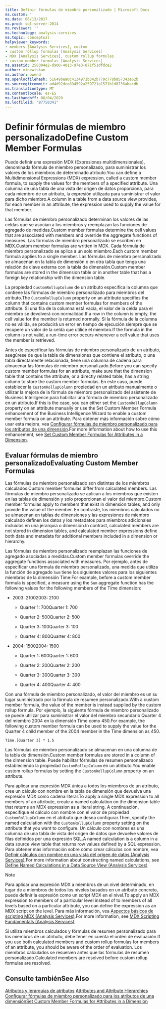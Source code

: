 ```yaml
---
title: Definir fórmulas de miembro personalizado | Microsoft Docs
ms.custom: ''
ms.date: 06/13/2017
ms.prod: sql-server-2014
ms.reviewer: ''
ms.technology: analysis-services
ms.topic: conceptual
helpviewer_keywords:
- members [Analysis Services], custom
- custom rollup formulas [Analysis Services]
- MDX [Analysis Services], custom rollup formulas
- custom member formulas [Analysis Services]
ms.assetid: 258304e2-d900-4013-97e3-871f51dfdce2
author: minewiskan
ms.author: owend
ms.openlocfilehash: 51649bea0c4134971b342b779c778b857343e62b
ms.sourcegitcommit: ad4d92dce894592a259721a1571b1d8736abacdb
ms.translationtype: MT
ms.contentlocale: es-ES
ms.lasthandoff: 08/04/2020
ms.locfileid: "87750341"
---
```

# <a name="define-custom-member-formulas"></a><span data-ttu-id="837a0-102">Definir fórmulas de miembro personalizado</span><span class="sxs-lookup"><span data-stu-id="837a0-102">Define Custom Member Formulas</span></span>
  <span data-ttu-id="837a0-103">Puede definir una expresión MDX (Expresiones multidimensionales), denominada fórmula de miembro personalizado, para suministrar los valores de los miembros de determinado atributo.</span><span class="sxs-lookup"><span data-stu-id="837a0-103">You can define a Multidimensional Expressions (MDX) expression, called a custom member formula, to supply the values for the members of a specified attribute.</span></span> <span data-ttu-id="837a0-104">Una columna de una tabla de una vista del origen de datos proporciona, para cada miembro de un atributo, la expresión utilizada para suministrar el valor para dicho miembro.</span><span class="sxs-lookup"><span data-stu-id="837a0-104">A column in a table from a data source view provides, for each member in an attribute, the expression used to supply the value for that member.</span></span>  
  
 <span data-ttu-id="837a0-105">Las fórmulas de miembro personalizado determinan los valores de las celdas que se asocian a los miembros y reemplazan las funciones de agregado de medidas.</span><span class="sxs-lookup"><span data-stu-id="837a0-105">Custom member formulas determine the cell values that are associated with members and override the aggregate functions of measures.</span></span> <span data-ttu-id="837a0-106">Las fórmulas de miembro personalizado se escriben en MDX.</span><span class="sxs-lookup"><span data-stu-id="837a0-106">Custom member formulas are written in MDX.</span></span> <span data-ttu-id="837a0-107">Cada fórmula de miembro personalizado se aplica a un solo miembro.</span><span class="sxs-lookup"><span data-stu-id="837a0-107">Each custom member formula applies to a single member.</span></span> <span data-ttu-id="837a0-108">Las fórmulas de miembro personalizado se almacenan en la tabla de dimensión o en otra tabla que tenga una relación de clave externa con la tabla de dimensión.</span><span class="sxs-lookup"><span data-stu-id="837a0-108">Custom member formulas are stored in the dimension table or in another table that has a foreign key relationship with the dimension table.</span></span>  
  
 <span data-ttu-id="837a0-109">La propiedad `CustomRollupColumn` de un atributo especifica la columna que contiene las fórmulas de miembro personalizado para miembros del atributo.</span><span class="sxs-lookup"><span data-stu-id="837a0-109">The `CustomRollupColumn` property on an attribute specifies the column that contains custom member formulas for members of the attribute.</span></span> <span data-ttu-id="837a0-110">Si una fila de la columna está vacía, el valor de la celda para el miembro se devolverá con normalidad.</span><span class="sxs-lookup"><span data-stu-id="837a0-110">If a row in the column is empty, the cell value for the member is returned normally.</span></span> <span data-ttu-id="837a0-111">Si la fórmula de la columna no es válida, se producirá un error en tiempo de ejecución siempre que se recupere un valor de la celda que utilice el miembro.</span><span class="sxs-lookup"><span data-stu-id="837a0-111">If the formula in the column is not valid, a run-time error occurs whenever a cell value that uses the member is retrieved.</span></span>  
  
 <span data-ttu-id="837a0-112">Antes de especificar las fórmulas de miembro personalizado de un atributo, asegúrese de que la tabla de dimensiones que contiene el atributo, o una tabla directamente relacionada, tiene una columna de cadena para almacenar las fórmulas de miembro personalizado.</span><span class="sxs-lookup"><span data-stu-id="837a0-112">Before you can specify custom member formulas for an attribute, make sure that the dimension table that contains the attribute, or a directly related table, has a string column to store the custom member formulas.</span></span> <span data-ttu-id="837a0-113">En este caso, puede establecer la `CustomRollupColumn` propiedad en un atributo manualmente o utilizar la mejora de la fórmula de miembro personalizado del asistente de Business Intelligence para habilitar una fórmula de miembro personalizado en un atributo.</span><span class="sxs-lookup"><span data-stu-id="837a0-113">If this is the case, you can either set the `CustomRollupColumn` property on an attribute manually or use the Set Custom Member Formula enhancement of the Business Intelligence Wizard to enable a custom member formula on an attribute.</span></span> <span data-ttu-id="837a0-114">Para obtener más información sobre cómo usar esta mejora, vea [Configurar fórmulas de miembro personalizado para los atributos de una dimensión](bi-wizard-custom-member-formulas-for-attributes-in-a-dimension.md).</span><span class="sxs-lookup"><span data-stu-id="837a0-114">For more information about how to use this enhancement, see [Set Custom Member Formulas for Attributes in a Dimension](bi-wizard-custom-member-formulas-for-attributes-in-a-dimension.md).</span></span>  
  
## <a name="evaluating-custom-member-formulas"></a><span data-ttu-id="837a0-115">Evaluar fórmulas de miembro personalizado</span><span class="sxs-lookup"><span data-stu-id="837a0-115">Evaluating Custom Member Formulas</span></span>  
 <span data-ttu-id="837a0-116">Las fórmulas de miembro personalizado son distintas de los miembros calculados.</span><span class="sxs-lookup"><span data-stu-id="837a0-116">Custom member formulas differ from calculated members.</span></span> <span data-ttu-id="837a0-117">Las fórmulas de miembro personalizado se aplican a los miembros que existen en las tablas de dimensión y solo proporcionan el valor del miembro.</span><span class="sxs-lookup"><span data-stu-id="837a0-117">Custom member formulas apply to members that exist in dimension tables, and only provide the value of the member.</span></span> <span data-ttu-id="837a0-118">En contraste, los miembros calculados no se almacenan en tablas de dimensiones y las expresiones de miembro calculado definen los datos y los metadatos para miembros adicionales incluidos en una jerarquía o dimensión.</span><span class="sxs-lookup"><span data-stu-id="837a0-118">In contrast, calculated members are not stored in dimension tables, and calculated member expressions define both data and metadata for additional members included in a dimension or hierarchy.</span></span>  
  
 <span data-ttu-id="837a0-119">Las fórmulas de miembro personalizado reemplazan las funciones de agregado asociadas a medidas.</span><span class="sxs-lookup"><span data-stu-id="837a0-119">Custom member formulas override the aggregate functions associated with measures.</span></span> <span data-ttu-id="837a0-120">Por ejemplo, antes de especificar una fórmula de miembro personalizado, una medida que utiliza la función de agregado `Sum` tiene los siguientes valores para los siguientes miembros de la dimensión Time:</span><span class="sxs-lookup"><span data-stu-id="837a0-120">For example, before a custom member formula is specified, a measure using the `Sum` aggregate function has the following values for the following members of the Time dimension:</span></span>  
  
-   <span data-ttu-id="837a0-121">2003: 2100</span><span class="sxs-lookup"><span data-stu-id="837a0-121">2003: 2100</span></span>  
  
    -   <span data-ttu-id="837a0-122">Quarter 1: 700</span><span class="sxs-lookup"><span data-stu-id="837a0-122">Quarter 1: 700</span></span>  
  
    -   <span data-ttu-id="837a0-123">Quarter 2: 500</span><span class="sxs-lookup"><span data-stu-id="837a0-123">Quarter 2: 500</span></span>  
  
    -   <span data-ttu-id="837a0-124">Quarter 3: 100</span><span class="sxs-lookup"><span data-stu-id="837a0-124">Quarter 3: 100</span></span>  
  
    -   <span data-ttu-id="837a0-125">Quarter 4: 800</span><span class="sxs-lookup"><span data-stu-id="837a0-125">Quarter 4: 800</span></span>  
  
-   <span data-ttu-id="837a0-126">2004: 1500</span><span class="sxs-lookup"><span data-stu-id="837a0-126">2004: 1500</span></span>  
  
    -   <span data-ttu-id="837a0-127">Quarter 1: 600</span><span class="sxs-lookup"><span data-stu-id="837a0-127">Quarter 1: 600</span></span>  
  
    -   <span data-ttu-id="837a0-128">Quarter 2: 200</span><span class="sxs-lookup"><span data-stu-id="837a0-128">Quarter 2: 200</span></span>  
  
    -   <span data-ttu-id="837a0-129">Quarter 3: 300</span><span class="sxs-lookup"><span data-stu-id="837a0-129">Quarter 3: 300</span></span>  
  
    -   <span data-ttu-id="837a0-130">Quarter 4: 400</span><span class="sxs-lookup"><span data-stu-id="837a0-130">Quarter 4: 400</span></span>  
  
 <span data-ttu-id="837a0-131">Con una fórmula de miembro personalizado, el valor del miembro es un su lugar suministrado por la fórmula de resumen personalizado.</span><span class="sxs-lookup"><span data-stu-id="837a0-131">With a custom member formula, the value of the member is instead supplied by the custom rollup formula.</span></span> <span data-ttu-id="837a0-132">Por ejemplo, la siguiente fórmula de miembro personalizado se puede utilizar para suministrar el valor del miembro secundario Quarter 4 del miembro 2004 en la dimensión Time como 450.</span><span class="sxs-lookup"><span data-stu-id="837a0-132">For example, the following custom member formula can be used to supply the value for the Quarter 4 child member of the 2004 member in the Time dimension as 450.</span></span>  
  
```  
Time.[Quarter 3] * 1.5  
```  
  
 <span data-ttu-id="837a0-133">Las fórmulas de miembro personalizado se almacenan en una columna de la tabla de dimensión.</span><span class="sxs-lookup"><span data-stu-id="837a0-133">Custom member formulas are stored in a column of the dimension table.</span></span> <span data-ttu-id="837a0-134">Puede habilitar fórmulas de resumen personalizado estableciendo la propiedad `CustomRollupColumn` en un atributo.</span><span class="sxs-lookup"><span data-stu-id="837a0-134">You enable custom rollup formulas by setting the `CustomRollupColumn` property on an attribute.</span></span>  
  
 <span data-ttu-id="837a0-135">Para aplicar una expresión MDX única a todos los miembros de un atributo, cree un cálculo con nombre en la tabla de dimensión que devuelva una expresión MDX como cadena literal.</span><span class="sxs-lookup"><span data-stu-id="837a0-135">To apply a single MDX expression to all members of an attribute, create a named calculation on the dimension table that returns an MDX expression as a literal string.</span></span> <span data-ttu-id="837a0-136">A continuación, especifique el cálculo con nombre con el valor de propiedad `CustomRollupColumn` en el atributo que desea configurar.</span><span class="sxs-lookup"><span data-stu-id="837a0-136">Then, specify the named calculation with the `CustomRollupColumn` property setting on the attribute that you want to configure.</span></span> <span data-ttu-id="837a0-137">Un cálculo con nombres es una columna de una tabla de vista del origen de datos que devuelve valores de filas definidos por una expresión SQL.</span><span class="sxs-lookup"><span data-stu-id="837a0-137">A named calculation is a column in a data source view table that returns row values defined by a SQL expression.</span></span> <span data-ttu-id="837a0-138">Para obtener más información sobre cómo crear cálculos con nombre, vea [Definir cálculos con nombre en una vista del origen de datos &#40;Analysis Services&#41;](define-named-calculations-in-a-data-source-view-analysis-services.md).</span><span class="sxs-lookup"><span data-stu-id="837a0-138">For more information about constructing named calculations, see [Define Named Calculations in a Data Source View &#40;Analysis Services&#41;](define-named-calculations-in-a-data-source-view-analysis-services.md)</span></span>  
  
> [!NOTE]  
>  <span data-ttu-id="837a0-139">Para aplicar una expresión MDX a miembros de un nivel determinado, en lugar de a miembros de todos los niveles basados en un atributo concreto, puede definir la expresión como un script MDX en el nivel.</span><span class="sxs-lookup"><span data-stu-id="837a0-139">To apply an MDX expression to members of a particular level instead of to members of all levels based on a particular attribute, you can define the expression as an MDX script on the level.</span></span> <span data-ttu-id="837a0-140">Para más información, vea [Aspectos básicos de scripting MDX &#40;Analysis Services&#41;](mdx/mdx-scripting-fundamentals-analysis-services.md).</span><span class="sxs-lookup"><span data-stu-id="837a0-140">For more information, see [MDX Scripting Fundamentals &#40;Analysis Services&#41;](mdx/mdx-scripting-fundamentals-analysis-services.md).</span></span>  
  
 <span data-ttu-id="837a0-141">Si utiliza miembros calculados y fórmulas de resumen personalizado para los miembros de un atributo, debe tener en cuenta el orden de evaluación.</span><span class="sxs-lookup"><span data-stu-id="837a0-141">If you use both calculated members and custom rollup formulas for members of an attribute, you should be aware of the order of evaluation.</span></span> <span data-ttu-id="837a0-142">Los miembros calculados se resuelven antes que las fórmulas de resumen personalizado.</span><span class="sxs-lookup"><span data-stu-id="837a0-142">Calculated members are resolved before custom rollup formulas are resolved.</span></span>  
  
## <a name="see-also"></a><span data-ttu-id="837a0-143">Consulte también</span><span class="sxs-lookup"><span data-stu-id="837a0-143">See Also</span></span>  
 <span data-ttu-id="837a0-144">[Atributos y jerarquías de atributos](../multidimensional-models-olap-logical-dimension-objects/attributes-and-attribute-hierarchies.md) </span><span class="sxs-lookup"><span data-stu-id="837a0-144">[Attributes and Attribute Hierarchies](../multidimensional-models-olap-logical-dimension-objects/attributes-and-attribute-hierarchies.md) </span></span>  
 [<span data-ttu-id="837a0-145">Configurar fórmulas de miembro personalizado para los atributos de una dimensión</span><span class="sxs-lookup"><span data-stu-id="837a0-145">Set Custom Member Formulas for Attributes in a Dimension</span></span>](bi-wizard-custom-member-formulas-for-attributes-in-a-dimension.md)  
  
  
